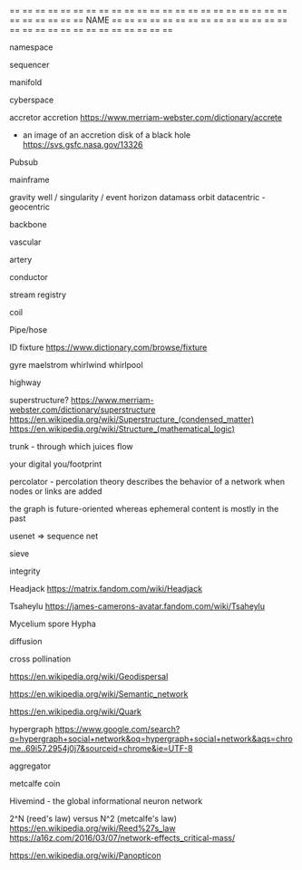 
== == == == == == == == == == == == == == == == == == == == == == == == == == == 
== NAME
== == == == == == == == == == == == == == == == == == == == == == == == == == == 


namespace

sequencer

manifold

cyberspace

accretor
accretion
https://www.merriam-webster.com/dictionary/accrete
+ an image of an accretion disk of a black hole
https://svs.gsfc.nasa.gov/13326

Pubsub

mainframe

gravity well / singularity / event horizon
datamass
orbit
datacentric - geocentric


backbone

vascular

artery

conductor

stream registry

coil

Pipe/hose

ID fixture
https://www.dictionary.com/browse/fixture

gyre
maelstrom
whirlwind
whirlpool

highway

superstructure?
https://www.merriam-webster.com/dictionary/superstructure
https://en.wikipedia.org/wiki/Superstructure_(condensed_matter)
https://en.wikipedia.org/wiki/Structure_(mathematical_logic)

trunk - through which juices flow

your digital you/footprint

percolator - 
percolation theory describes the behavior of a network when nodes or links are added

the graph is future-oriented whereas ephemeral content is mostly in the past

usenet => sequence net

sieve

integrity

Headjack
https://matrix.fandom.com/wiki/Headjack

Tsaheylu
https://james-camerons-avatar.fandom.com/wiki/Tsaheylu

Mycelium
spore
Hypha

diffusion


cross pollination

https://en.wikipedia.org/wiki/Geodispersal


https://en.wikipedia.org/wiki/Semantic_network

https://en.wikipedia.org/wiki/Quark


hypergraph
https://www.google.com/search?q=hypergraph+social+network&oq=hypergraph+social+network&aqs=chrome..69i57.2954j0j7&sourceid=chrome&ie=UTF-8

aggregator

metcalfe coin

Hivemind - the global informational neuron network



2^N (reed's law) versus N^2 (metcalfe's law)
https://en.wikipedia.org/wiki/Reed%27s_law
https://a16z.com/2016/03/07/network-effects_critical-mass/

https://en.wikipedia.org/wiki/Panopticon

